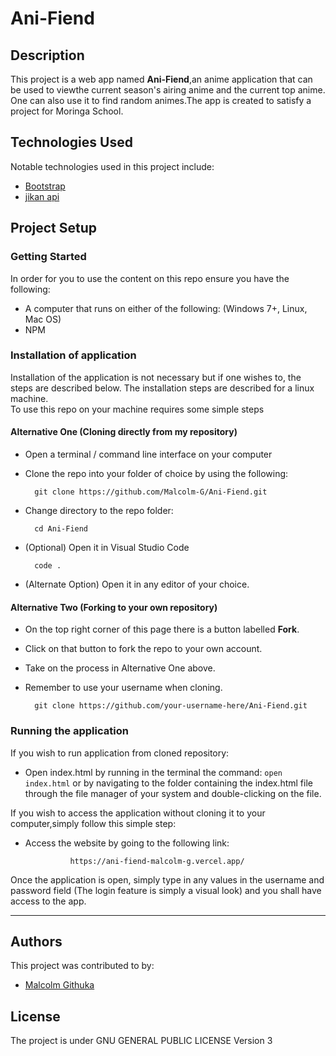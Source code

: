# Ani-Fiend

## Description
This project is a web app named **Ani-Fiend**,an anime application that can be used to viewthe current season's airing anime and the current top anime. One can also use it to find random animes.The app is created to satisfy a project for Moringa School.

## Technologies Used
Notable technologies used in this project include:
- [Bootstrap](https://getbootstrap.com/)
- [jikan api](https://jikan.moe/)

## Project Setup
### Getting Started
In order for you to use the content on this repo ensure you have the following:

- A computer that runs on either of the following: (Windows 7+, Linux, Mac OS)
- NPM

### Installation of application
Installation of the application is not necessary but if one wishes to, the steps are described below.
The installation steps are described for a linux machine.\
To use this repo on your machine requires some simple steps

#### Alternative One (Cloning directly from my repository)
- Open a terminal / command line interface on your computer

- Clone the repo into your folder of choice by using the following:


        git clone https://github.com/Malcolm-G/Ani-Fiend.git

- Change directory to the repo folder:


        cd Ani-Fiend
- (Optional) Open it in Visual Studio Code

  
        code .
- (Alternate Option) Open it in any editor of your choice.

#### Alternative Two (Forking to your own repository)
- On the top right corner of this page there is a button labelled **Fork**.

- Click on that button to fork the repo to your own account.

- Take on the process in Alternative One above.

- Remember to use your username when cloning.


        git clone https://github.com/your-username-here/Ani-Fiend.git

### Running the application
If you wish to run application from cloned repository:

- Open index.html by running in the terminal the command: `open index.html` or by navigating to the folder containing the index.html file through the file manager of your system and double-clicking on the file.

If you wish to access the application without cloning it to your computer,simply follow this simple step:
- Access the website by going to the following link:
   
                https://ani-fiend-malcolm-g.vercel.app/

Once the application is open, simply type in any values in the username and password field (The login feature is simply a visual look) and you shall have access to the app.

---
## Authors
This project was contributed to by:
- [Malcolm Githuka](https://github.com/Malcolm-G-Moringa)
## License
The project is under GNU GENERAL PUBLIC LICENSE Version 3
